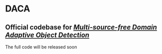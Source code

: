 # DACA

## Official codebase for [*Multi-source-free Domain Adaptive Object Detection*](https://link.springer.com/article/10.1007/s11263-024-02170-z)

The full code will be released soon
